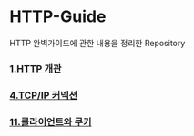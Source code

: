 # HTTP-Guide
HTTP 완벽가이드에 관한 내용을 정리한 Repository

### [1.HTTP 개관](https://github.com/GuenhoHong/HTTP-Guide/wiki/1.HTTP-%EA%B0%9C%EA%B4%80)
### [4.TCP/IP 커넥션](https://github.com/GuenhoHong/HTTP-Guide/wiki/4.-%EC%BB%A4%EB%84%A5%EC%85%98-%EA%B4%80%EB%A6%AC)
### [11.클라이언트와 쿠키](https://github.com/GuenhoHong/HTTP-Guide/wiki/11.-%ED%81%B4%EB%9D%BC%EC%9D%B4%EC%96%B8%ED%8A%B8-%EC%8B%9D%EB%B3%84%EA%B3%BC-%EC%BF%A0%ED%82%A4)

